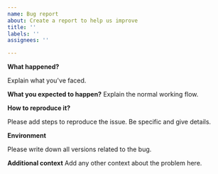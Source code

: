 ```yaml
---
name: Bug report
about: Create a report to help us improve
title: ''
labels: ''
assignees: ''

---
```


**What happened?**

Explain what you've faced.

**What you expected to happen?**
Explain the normal working flow.

**How to reproduce it?**

Please add steps to reproduce the issue. Be specific and give details.

**Environment**

Please write down all versions related to the bug.

**Additional context**
Add any other context about the problem here.
